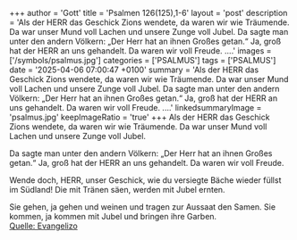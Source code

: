 +++
author = 'Gott'
title = 'Psalmen 126(125),1-6'
layout = 'post'
description = 'Als der HERR das Geschick Zions wendete,  da waren wir wie Träumende. Da war unser Mund voll Lachen und unsere Zunge voll Jubel.  Da sagte man unter den andern Völkern: „Der Herr hat an ihnen Großes getan.“ Ja, groß hat der HERR an uns gehandelt.  Da waren wir voll Freude.  ....'
images = ['/symbols/psalmus.jpg']
categories = ['PSALMUS']
tags = ['PSALMUS']
date = '2025-04-06 07:00:47 +0100'
summary = 'Als der HERR das Geschick Zions wendete,  da waren wir wie Träumende. Da war unser Mund voll Lachen und unsere Zunge voll Jubel.  Da sagte man unter den andern Völkern: „Der Herr hat an ihnen Großes getan.“ Ja, groß hat der HERR an uns gehandelt.  Da waren wir voll Freude.  ....'
linkedsummaryImage = 'psalmus.jpg'
keepImageRatio = 'true'
+++
Als der HERR das Geschick Zions wendete, 
da waren wir wie Träumende.
Da war unser Mund voll Lachen
und unsere Zunge voll Jubel.

Da sagte man unter den andern Völkern:
„Der Herr hat an ihnen Großes getan.“
Ja, groß hat der HERR an uns gehandelt. 
Da waren wir voll Freude.

Wende doch, HERR, unser Geschick, 
wie du versiegte Bäche wieder füllst im Südland!
Die mit Tränen säen, 
werden mit Jubel ernten.<!--more-->

Sie gehen, ja gehen und weinen 
und tragen zur Aussaat den Samen. 
Sie kommen, ja kommen mit Jubel 
und bringen ihre Garben.<br> [Quelle: Evangelizo](https://evangeliumtagfuertag.org/DE/gospel)